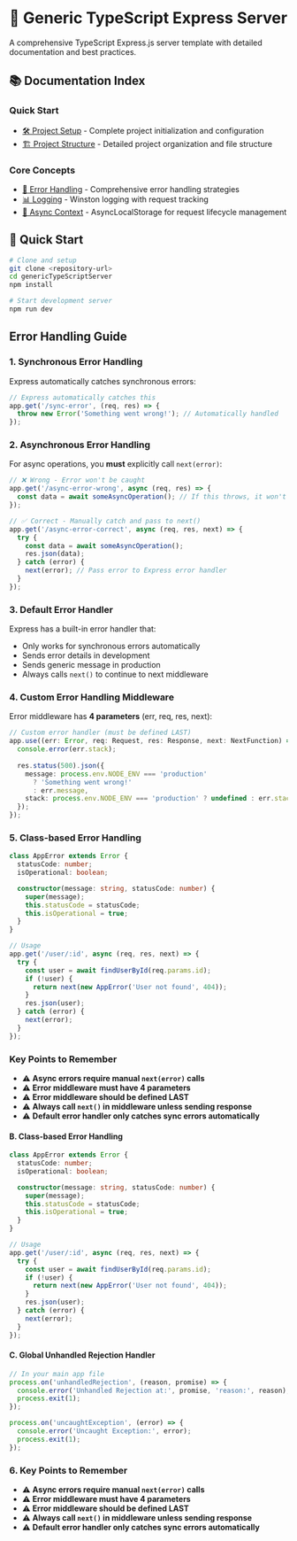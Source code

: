 # 🚀 Generic TypeScript Express Server

A comprehensive TypeScript Express.js server template with detailed documentation and best practices.

## 📚 Documentation Index

### Quick Start
- [🛠️ Project Setup](./docs/setup.md) - Complete project initialization and configuration
- [🏗️ Project Structure](./docs/structure.md) - Detailed project organization and file structure

### Core Concepts
- [🚨 Error Handling](./docs/error-handling.md) - Comprehensive error handling strategies
- [📊 Logging](./docs/logging.md) - Winston logging with request tracking
- [🔄 Async Context](./docs/async-context.md) - AsyncLocalStorage for request lifecycle management

## 🚀 Quick Start

```bash
# Clone and setup
git clone <repository-url>
cd genericTypeScriptServer
npm install

# Start development server
npm run dev
```

## Error Handling Guide

### 1. **Synchronous Error Handling**
Express automatically catches synchronous errors:

```typescript
// Express automatically catches this
app.get('/sync-error', (req, res) => {
  throw new Error('Something went wrong!'); // Automatically handled
});
```

### 2. **Asynchronous Error Handling**
For async operations, you **must** explicitly call `next(error)`:

```typescript
// ❌ Wrong - Error won't be caught
app.get('/async-error-wrong', async (req, res) => {
  const data = await someAsyncOperation(); // If this throws, it won't be handled
});

// ✅ Correct - Manually catch and pass to next()
app.get('/async-error-correct', async (req, res, next) => {
  try {
    const data = await someAsyncOperation();
    res.json(data);
  } catch (error) {
    next(error); // Pass error to Express error handler
  }
});
```

### 3. **Default Error Handler**
Express has a built-in error handler that:
- Only works for synchronous errors automatically
- Sends error details in development
- Sends generic message in production
- Always calls `next()` to continue to next middleware

### 4. **Custom Error Handling Middleware**
Error middleware has **4 parameters** (err, req, res, next):

```typescript
// Custom error handler (must be defined LAST)
app.use((err: Error, req: Request, res: Response, next: NextFunction) => {
  console.error(err.stack);
  
  res.status(500).json({
    message: process.env.NODE_ENV === 'production' 
      ? 'Something went wrong!' 
      : err.message,
    stack: process.env.NODE_ENV === 'production' ? undefined : err.stack
  });
});
```

### 5. **Class-based Error Handling**
```typescript
class AppError extends Error {
  statusCode: number;
  isOperational: boolean;

  constructor(message: string, statusCode: number) {
    super(message);
    this.statusCode = statusCode;
    this.isOperational = true;
  }
}

// Usage
app.get('/user/:id', async (req, res, next) => {
  try {
    const user = await findUserById(req.params.id);
    if (!user) {
      return next(new AppError('User not found', 404));
    }
    res.json(user);
  } catch (error) {
    next(error);
  }
});
```

### Key Points to Remember
- ⚠️ **Async errors require manual `next(error)` calls**
- ⚠️ **Error middleware must have 4 parameters**
- ⚠️ **Error middleware should be defined LAST**
- ⚠️ **Always call `next()` in middleware unless sending response**
- ⚠️ **Default error handler only catches sync errors automatically**
#### B. **Class-based Error Handling**
```typescript
class AppError extends Error {
  statusCode: number;
  isOperational: boolean;

  constructor(message: string, statusCode: number) {
    super(message);
    this.statusCode = statusCode;
    this.isOperational = true;
  }
}

// Usage
app.get('/user/:id', async (req, res, next) => {
  try {
    const user = await findUserById(req.params.id);
    if (!user) {
      return next(new AppError('User not found', 404));
    }
    res.json(user);
  } catch (error) {
    next(error);
  }
});
```

#### C. **Global Unhandled Rejection Handler**
```typescript
// In your main app file
process.on('unhandledRejection', (reason, promise) => {
  console.error('Unhandled Rejection at:', promise, 'reason:', reason);
  process.exit(1);
});

process.on('uncaughtException', (error) => {
  console.error('Uncaught Exception:', error);
  process.exit(1);
});
```

### 6. **Key Points to Remember**
- ⚠️ **Async errors require manual `next(error)` calls**
- ⚠️ **Error middleware must have 4 parameters**
- ⚠️ **Error middleware should be defined LAST**
- ⚠️ **Always call `next()` in middleware unless sending response**
- ⚠️ **Default error handler only catches sync errors automatically**



